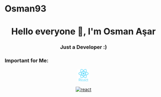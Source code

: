 # Osman93

<h1 align="center">Hello everyone 👋, I'm Osman Aşar</h1>
<h3 align="center">Just a Developer :) </h3>

<h3 align="left">Important for Me:</h3>
<div align="center"> 
 <a href="https://reactjs.org/" target="_blank" rel="noreferrer"> <img src="https://raw.githubusercontent.com/devicons/devicon/master/icons/react/react-original-wordmark.svg" alt="react" width="40" height="40"/> </a>

<a href="https://reactjs.org/" target="_blank" rel="noreferrer"> <img src="https://laravel.com/img/logomark.min.svg" alt="react" width="40" height="40"/> </a>

 </p>

